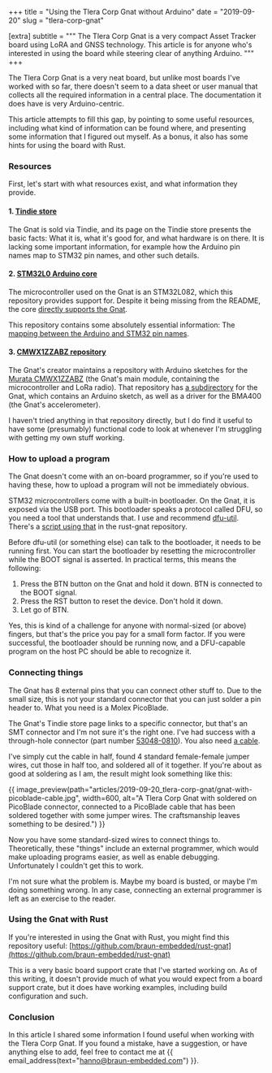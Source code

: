 +++
title = "Using the Tlera Corp Gnat without Arduino"
date  = "2019-09-20"
slug  = "tlera-corp-gnat"

[extra]
subtitle = """
The Tlera Corp Gnat is a very compact Asset Tracker board using LoRA and GNSS technology. This article is for anyone who's interested in using the board while steering clear of anything Arduino.
"""
+++

The Tlera Corp Gnat is a very neat board, but unlike most boards I've worked with so far, there doesn't seem to a data sheet or user manual that collects all the required information in a central place. The documentation it does have is very Arduino-centric.

This article attempts to fill this gap, by pointing to some useful resources, including what kind of information can be found where, and presenting some information that I figured out myself. As a bonus, it also has some hints for using the board with Rust.


### Resources

First, let's start with what resources exist, and what information they provide.

#### 1. [Tindie store](https://www.tindie.com/products/TleraCorp/gnat-loragnss-asset-tracker/)

The Gnat is sold via Tindie, and its page on the Tindie store presents the basic facts: What it is, what it's good for, and what hardware is on there. It is lacking some important information, for example how the Arduino pin names map to STM32 pin names, and other such details.

#### 2. [STM32L0 Arduino core](https://github.com/GrumpyOldPizza/ArduinoCore-stm32l0)

The microcontroller used on the Gnat is an STM32L082, which this repository provides support for. Despite it being missing from the README, the core [directly supports the Gnat](https://github.com/GrumpyOldPizza/ArduinoCore-stm32l0/tree/master/variants/Gnat-L082CZ).

This repository contains some absolutely essential information: The [mapping between the Arduino and STM32 pin names](https://github.com/GrumpyOldPizza/ArduinoCore-stm32l0/blob/master/variants/Gnat-L082CZ/variant.cpp).

#### 3. [CMWX1ZZABZ repository](https://github.com/kriswiner/CMWX1ZZABZ)

The Gnat's creator maintains a repository with Arduino sketches for the [Murata CMWX1ZZABZ](https://wireless.murata.com/products/rf-modules-1/lpwa/type-abz.html) (the Gnat's main module, containing the microcontroller and LoRa radio). That repository has [a subdirectory](https://github.com/kriswiner/CMWX1ZZABZ/tree/master/Gnat) for the Gnat, which contains an Arduino sketch, as well as a driver for the BMA400 (the Gnat's accelerometer).

I haven't tried anything in that repository directly, but I do find it useful to have some (presumably) functional code to look at whenever I'm struggling with getting my own stuff working.


### How to upload a program

The Gnat doesn't come with an on-board programmer, so if you're used to having these, how to upload a program will not be immediately obvious.

STM32 microcontrollers come with a built-in bootloader. On the Gnat, it is exposed via the USB port. This bootloader speaks a protocol called DFU, so you need a tool that understands that. I use and recommend [dfu-util](http://dfu-util.sourceforge.net/). There's a [script using that](https://github.com/braun-embedded/rust-gnat/blob/383994d2e68fedf7025723e228fa514adfbaf0eb/scripts/flash.sh) in the rust-gnat repository.

Before dfu-util (or something else) can talk to the bootloader, it needs to be running first. You can start the bootloader by resetting the microcontroller while the BOOT signal is asserted. In practical terms, this means the following:

1. Press the BTN button on the Gnat and hold it down. BTN is connected to the BOOT signal.
2. Press the RST button to reset the device. Don't hold it down.
3. Let go of BTN.

Yes, this is kind of a challenge for anyone with normal-sized (or above) fingers, but that's the price you pay for a small form factor. If you were successful, the bootloader should be running now, and a DFU-capable program on the host PC should be able to recognize it.


### Connecting things

The Gnat has 8 external pins that you can connect other stuff to. Due to the small size, this is not your standard connector that you can just solder a pin header to. What you need is a Molex PicoBlade.

The Gnat's Tindie store page links to a specific connector, but that's an SMT connector and I'm not sure it's the right one. I've had success with a through-hole connector (part number [53048-0810](https://www.molex.com/molex/products/datasheet.jsp?part=active/0530480810_PCB_HEADERS.xml)). You also need [a cable](https://www.molex.com/molex/products/datasheet.jsp?part=active/0151340802_CABLE_ASSEMBLIES.xml).

I've simply cut the cable in half, found 4 standard female-female jumper wires, cut those in half too, and soldered all of it together. If you're about as good at soldering as I am, the result might look something like this:

{{ image_preview(path="articles/2019-09-20_tlera-corp-gnat/gnat-with-picoblade-cable.jpg", width=600, alt="A Tlera Corp Gnat with soldered on PicoBlade connector, connected to a PicoBlade cable that has been soldered together with some jumper wires. The craftsmanship leaves something to be desired.") }}

Now you have some standard-sized wires to connect things to. Theoretically, these "things" include an external programmer, which would make uploading programs easier, as well as enable debugging. Unfortunately I couldn't get this to work.

I'm not sure what the problem is. Maybe my board is busted, or maybe I'm doing something wrong. In any case, connecting an external programmer is left as an exercise to the reader.


### Using the Gnat with Rust

If you're interested in using the Gnat with Rust, you might find this repository useful: [https://github.com/braun-embedded/rust-gnat](https://github.com/braun-embedded/rust-gnat)

This is a very basic board support crate that I've started working on. As of this writing, it doesn't provide much of what you would expect from a board support crate, but it does have working examples, including build configuration and such.


### Conclusion

In this article I shared some information I found useful when working with the Tlera Corp Gnat. If you found a mistake, have a suggestion, or have anything else to add, feel free to contact me at {{ email_address(text="hanno@braun-embedded.com") }}.
